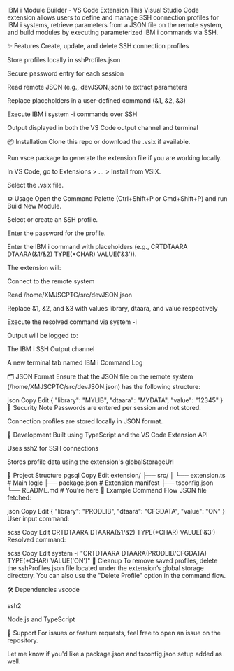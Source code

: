 IBM i Module Builder - VS Code Extension
This Visual Studio Code extension allows users to define and manage SSH connection profiles for IBM i systems, retrieve parameters from a JSON file on the remote system, and build modules by executing parameterized IBM i commands via SSH.

✨ Features
Create, update, and delete SSH connection profiles

Store profiles locally in sshProfiles.json

Secure password entry for each session

Read remote JSON (e.g., devJSON.json) to extract parameters

Replace placeholders in a user-defined command (&1, &2, &3)

Execute IBM i system -i commands over SSH

Output displayed in both the VS Code output channel and terminal

📦 Installation
Clone this repo or download the .vsix if available.

Run vsce package to generate the extension file if you are working locally.

In VS Code, go to Extensions > ... > Install from VSIX.

Select the .vsix file.

⚙️ Usage
Open the Command Palette (Ctrl+Shift+P or Cmd+Shift+P) and run Build New Module.

Select or create an SSH profile.

Enter the password for the profile.

Enter the IBM i command with placeholders (e.g., CRTDTAARA DTAARA(&1/&2) TYPE(*CHAR) VALUE('&3')).

The extension will:

Connect to the remote system

Read /home/XMJSCPTC/src/devJSON.json

Replace &1, &2, and &3 with values library, dtaara, and value respectively

Execute the resolved command via system -i

Output will be logged to:

The IBM i SSH Output channel

A new terminal tab named IBM i Command Log

🗂 JSON Format
Ensure that the JSON file on the remote system (/home/XMJSCPTC/src/devJSON.json) has the following structure:

json
Copy
Edit
{
  "library": "MYLIB",
  "dtaara": "MYDATA",
  "value": "12345"
}
🔐 Security Note
Passwords are entered per session and not stored.

Connection profiles are stored locally in JSON format.

🧪 Development
Built using TypeScript and the VS Code Extension API

Uses ssh2 for SSH connections

Stores profile data using the extension's globalStorageUri

📁 Project Structure
pgsql
Copy
Edit
extension/
├── src/
│   └── extension.ts  # Main logic
├── package.json       # Extension manifest
├── tsconfig.json
└── README.md          # You're here
🚀 Example Command Flow
JSON file fetched:

json
Copy
Edit
{ "library": "PRODLIB", "dtaara": "CFGDATA", "value": "ON" }
User input command:

scss
Copy
Edit
CRTDTAARA DTAARA(&1/&2) TYPE(*CHAR) VALUE('&3')
Resolved command:

scss
Copy
Edit
system -i "CRTDTAARA DTAARA(PRODLIB/CFGDATA) TYPE(*CHAR) VALUE('ON')"
🧹 Cleanup
To remove saved profiles, delete the sshProfiles.json file located under the extension’s global storage directory. You can also use the "Delete Profile" option in the command flow.

🛠 Dependencies
vscode

ssh2

Node.js and TypeScript

🙋 Support
For issues or feature requests, feel free to open an issue on the repository.

Let me know if you'd like a package.json and tsconfig.json setup added as well.